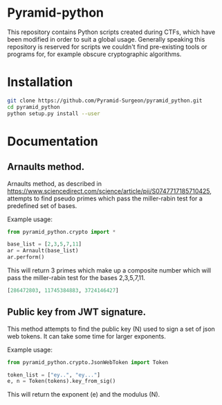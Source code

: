 # Pyramid-python
This repository contains Python scripts created during CTFs, which have been modified in order to suit a global usage. Generally speaking this repository is reserved for scripts we couldn't find pre-existing tools or programs for, for example obscure cryptographic algorithms.

# Installation

```sh
git clone https://github.com/Pyramid-Surgeon/pyramid_python.git
cd pyramid_python
python setup.py install --user
```

# Documentation

## Arnaults method.
Arnaults method, as described in https://www.sciencedirect.com/science/article/pii/S0747717185710425, attempts to find pseudo primes which pass the miller-rabin test for a predefined set of bases.

Example usage:
```python
from pyramid_python.crypto import *

base_list = [2,3,5,7,11]
ar = Arnault(base_list)
ar.perform()
```
This will return 3 primes which make up a composite number which will pass the miller-rabin test for the bases 2,3,5,7,11.
```python
[286472803, 11745384883, 3724146427]
```

## Public key from JWT signature.
This method attempts to find the public key (N) used to sign a set of json web tokens. It can take some time for larger exponents.

Example usage:
```python
from pyramid_python.crypto.JsonWebToken import Token

token_list = ["ey..", "ey..."]
e, n = Token(tokens).key_from_sig()
```
This will return the exponent (e) and the modulus (N).
